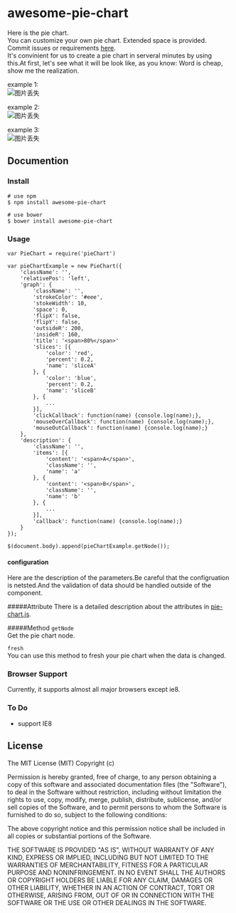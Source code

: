 # awesome-pie-chart
Here is the pie chart.<br/>
You can customize your own pie chart. Extended space is provided. <br/>
Commit issues or requirements [here](https://github.com/TomasRan/awesome-pie-chart/issues).<br/>
It's convinient for us to create a pie chart in serveral minutes by using this.At first, let's see what it will be look like, as you know: Word is cheap, show me the realization.

example 1:<br/>
![图片丢失](http://cl.ly/2T0P0N3F3n37/Snip20160331_4.png)

example 2:<br/>
![图片丢失](http://cl.ly/1B0V1Q441N0v/Snip20160331_3.png)

example 3:<br/>
![图片丢失](http://cl.ly/1M3n330B2D1I/Snip20160401_7.png)

## Documention

### Install
```
# use npm
$ npm install awesome-pie-chart

# use bower
$ bower install awesome-pie-chart
```

### Usage
```
var PieChart = require('pieChart')

var pieChartExample = new PieChart({
	'className': '',
	'relativePos': 'left',
	'graph': {
		'className': '',
		'strokeColor': '#eee',
		'stokeWidth': 10,
		'space': 0,
		'flipX': false,
		'flipY': false,
		'outsideR': 200,
		'insideR': 160,
		'title': '<span>80%</span>'	
		'slices': [{
			'color': 'red',
			'percent': 0.2,
			'name': 'sliceA'	
		}, {
			'color': 'blue',
			'percent': 0.2,
			'name': 'sliceB'
		}, {
			...			
		}],
		'clickCallback': function(name) {console.log(name);},
		'mouseOverCallback': function(name) {console.log(name);},
		'mouseOutCallback': function(name) {console.log(name);}
	},
	'description': {
		'className': '',
		'items': [{
			'content': '<span>A</span>',
			'className': '',
			'name': 'a'
		}, {
			'content': '<span>B</span>',
			'className': '',
			'name': 'b'
		}, {
			...	
		}],
		'callback': function(name) {console.log(name);}
	}	
});

$(document.body).append(pieChartExample.getNode());
```

#### configuration
Here are the description of the parameters.Be careful that the configruation is netsted.And the validation of data should be handled outside of the component.

#####Attribute
There is a detailed description about the attributes in [pie-chart.js](https://github.com/TomasRan/awesome-pie-chart/blob/master/pie-chart.js).

#####Method
` getNode `<br/>
Get the pie chart node.

` fresh `</br>
You can use this method to fresh your pie chart when the data is changed.


### Browser Support
Currently, it supports almost all major browsers except ie8.

### To Do
- support IE8

## License
The MIT License (MIT)
Copyright (c) <year> <copyright holders>

Permission is hereby granted, free of charge, to any person obtaining a copy of this software and associated documentation files (the "Software"), to deal in the Software without restriction, including without limitation the rights to use, copy, modify, merge, publish, distribute, sublicense, and/or sell copies of the Software, and to permit persons to whom the Software is furnished to do so, subject to the following conditions:

The above copyright notice and this permission notice shall be included in all copies or substantial portions of the Software.

THE SOFTWARE IS PROVIDED "AS IS", WITHOUT WARRANTY OF ANY KIND, EXPRESS OR IMPLIED, INCLUDING BUT NOT LIMITED TO THE WARRANTIES OF MERCHANTABILITY, FITNESS FOR A PARTICULAR PURPOSE AND NONINFRINGEMENT. IN NO EVENT SHALL THE AUTHORS OR COPYRIGHT HOLDERS BE LIABLE FOR ANY CLAIM, DAMAGES OR OTHER LIABILITY, WHETHER IN AN ACTION OF CONTRACT, TORT OR OTHERWISE, ARISING FROM, OUT OF OR IN CONNECTION WITH THE SOFTWARE OR THE USE OR OTHER DEALINGS IN THE SOFTWARE.
